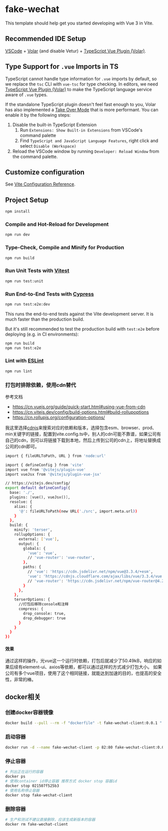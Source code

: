 # fake-wechat

This template should help get you started developing with Vue 3 in Vite.

## Recommended IDE Setup

[VSCode](https://code.visualstudio.com/) + [Volar](https://marketplace.visualstudio.com/items?itemName=Vue.volar) (and disable Vetur) + [TypeScript Vue Plugin (Volar)](https://marketplace.visualstudio.com/items?itemName=Vue.vscode-typescript-vue-plugin).

## Type Support for `.vue` Imports in TS

TypeScript cannot handle type information for `.vue` imports by default, so we replace the `tsc` CLI with `vue-tsc` for type checking. In editors, we need [TypeScript Vue Plugin (Volar)](https://marketplace.visualstudio.com/items?itemName=Vue.vscode-typescript-vue-plugin) to make the TypeScript language service aware of `.vue` types.

If the standalone TypeScript plugin doesn't feel fast enough to you, Volar has also implemented a [Take Over Mode](https://github.com/johnsoncodehk/volar/discussions/471#discussioncomment-1361669) that is more performant. You can enable it by the following steps:

1. Disable the built-in TypeScript Extension
    1) Run `Extensions: Show Built-in Extensions` from VSCode's command palette
    2) Find `TypeScript and JavaScript Language Features`, right click and select `Disable (Workspace)`
2. Reload the VSCode window by running `Developer: Reload Window` from the command palette.

## Customize configuration

See [Vite Configuration Reference](https://vitejs.dev/config/).

## Project Setup

```sh
npm install
```

### Compile and Hot-Reload for Development

```sh
npm run dev
```

### Type-Check, Compile and Minify for Production

```sh
npm run build
```

### Run Unit Tests with [Vitest](https://vitest.dev/)

```sh
npm run test:unit
```

### Run End-to-End Tests with [Cypress](https://www.cypress.io/)

```sh
npm run test:e2e:dev
```

This runs the end-to-end tests against the Vite development server.
It is much faster than the production build.

But it's still recommended to test the production build with `test:e2e` before deploying (e.g. in CI environments):

```sh
npm run build
npm run test:e2e
```

### Lint with [ESLint](https://eslint.org/)

```sh
npm run lint
```

### 打包时排除依赖，使用cdn替代

参考文档

- https://cn.vuejs.org/guide/quick-start.html#using-vue-from-cdn
- https://cn.vitejs.dev/config/build-options.html#build-rollupoptions
- https://cn.rollupjs.org/configuration-options/

我这里选择[cdnjs](https://cdnjs.com/libraries/)来搜索对应的依赖和版本，选择包含esm、browser、prod、min关键字的链接，配置到vite.config.ts中，别人的cdn可能不靠谱，如果公司有自己的cdn，则可以将链接下载到本地，然后上传到公司的cdn上，将地址替换成公司的cdn即可。

```sh
import { fileURLToPath, URL } from 'node:url'

import { defineConfig } from 'vite'
import vue from '@vitejs/plugin-vue'
import vueJsx from '@vitejs/plugin-vue-jsx'

// https://vitejs.dev/config/
export default defineConfig({
  base: './',
  plugins: [vue(), vueJsx()],
  resolve: {
    alias: {
      '@': fileURLToPath(new URL('./src', import.meta.url))
    }
  },
  build: {
    minify: 'terser',
    rollupOptions: {
      external: ['vue'],
      output: {
        globals: {
          'vue': 'vue',
          // 'vue-router': 'vue-router',
        },
        paths: {
          // 'vue': 'https://cdn.jsdelivr.net/npm/vue@3.3.4/+esm',
          'vue': 'https://cdnjs.cloudflare.com/ajax/libs/vue/3.3.4/vue.esm-browser.prod.min.js',
          // 'vue-router': 'https://cdn.jsdelivr.net/npm/vue-router@4.2.2/+esm',
        }
      },
    },
    terserOptions: {
      //打包后移除console和注释
      compress: {
        drop_console: true,
        drop_debugger: true
      }
    }
  }
})

```

#### 效果

通过这样的操作，光vue这一个运行时依赖，打包后就减少了50.49kB，响应的如果后续有element-ui、axios等依赖，都可以通过这样的方式减少打包大小。
如果公司有多个vue项目，使用了这个相同链接，就能达到加速的目的，也提高的安全性，非常的棒。


## docker相关

### 创建docker容器镜像

```sh
docker build --pull --rm -f "dockerfile" -t fake-wechat-client:0.0.1 "."
```

### 启动容器

```sh
docker run -d --name fake-wechat-client -p 82:80 fake-wechat-client:0.0.1
```

### 停止容器

```sh
# 列出正在运行的容器
docker ps
# 使用container id停止容器 推荐方式 docker stop 容器id
docker stop 021507f525b3
# 使用名称停止容器
docker stop fake-wechat-client
```
### 删除容器

```sh
# 生产和测试不建议直接删除，应该生成新版本的容器
docker rm fake-wechat-client
```